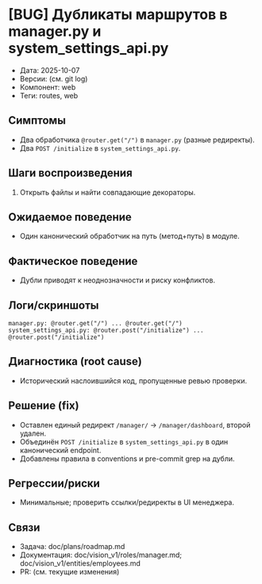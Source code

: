 # [BUG] Дубликаты маршрутов в manager.py и system_settings_api.py

- Дата: 2025-10-07
- Версии: (см. git log)
- Компонент: web
- Теги: routes, web

## Симптомы
- Два обработчика `@router.get("/")` в `manager.py` (разные редиректы).
- Два `POST /initialize` в `system_settings_api.py`.

## Шаги воспроизведения
1. Открыть файлы и найти совпадающие декораторы.

## Ожидаемое поведение
- Один канонический обработчик на путь (метод+путь) в модуле.

## Фактическое поведение
- Дубли приводят к неоднозначности и риску конфликтов.

## Логи/скриншоты
```
manager.py: @router.get("/") ... @router.get("/")
system_settings_api.py: @router.post("/initialize") ... @router.post("/initialize")
```

## Диагностика (root cause)
- Исторический наслоившийся код, пропущенные ревью проверки.

## Решение (fix)
- Оставлен единый редирект `/manager/` → `/manager/dashboard`, второй удален.
- Объединён `POST /initialize` в `system_settings_api.py` в один канонический endpoint.
- Добавлены правила в conventions и pre-commit grep на дубли.

## Регрессии/риски
- Минимальные; проверить ссылки/редиректы в UI менеджера.

## Связи
- Задача: doc/plans/roadmap.md
- Документация: doc/vision_v1/roles/manager.md; doc/vision_v1/entities/employees.md
- PR: (см. текущие изменения)
